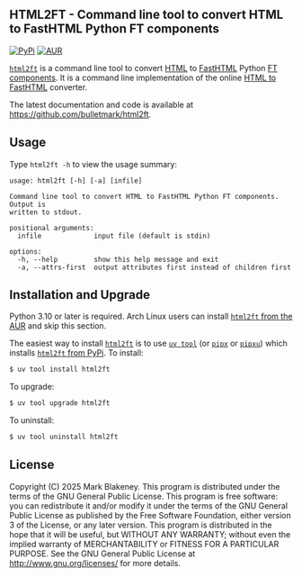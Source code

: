 ## HTML2FT - Command line tool to convert HTML to FastHTML Python FT components
[![PyPi](https://img.shields.io/pypi/v/html2ft)](https://pypi.org/project/html2ft/)
[![AUR](https://img.shields.io/aur/version/html2ft)](https://aur.archlinux.org/packages/html2ft/)

[`html2ft`][html2ft] is a command line tool to convert [HTML][html] to
[FastHTML][fasthtml] Python [FT components][fasthtml_comp]. It is a command line
implementation of the online [HTML to FastHTML](https://h2f.answer.ai/) converter.

The latest documentation and code is available at https://github.com/bulletmark/html2ft.

## Usage

Type `html2ft -h` to view the usage summary:

```
usage: html2ft [-h] [-a] [infile]

Command line tool to convert HTML to FastHTML Python FT components. Output is
written to stdout.

positional arguments:
  infile             input file (default is stdin)

options:
  -h, --help         show this help message and exit
  -a, --attrs-first  output attributes first instead of children first
```

## Installation and Upgrade

Python 3.10 or later is required. Arch Linux users can install [`html2ft`
from the AUR](https://aur.archlinux.org/packages/html2ft) and skip this
section.

The easiest way to install [`html2ft`][html2ft] is to use [`uv tool`][uvtool]
(or [`pipx`][pipx] or [`pipxu`][pipxu]) which installs [`html2ft` from
PyPi][html2ft_py]. To install:

```sh
$ uv tool install html2ft
```

To upgrade:

```sh
$ uv tool upgrade html2ft
```

To uninstall:

```sh
$ uv tool uninstall html2ft
```

## License

Copyright (C) 2025 Mark Blakeney. This program is distributed under the
terms of the GNU General Public License. This program is free software:
you can redistribute it and/or modify it under the terms of the GNU
General Public License as published by the Free Software Foundation,
either version 3 of the License, or any later version. This program is
distributed in the hope that it will be useful, but WITHOUT ANY
WARRANTY; without even the implied warranty of MERCHANTABILITY or
FITNESS FOR A PARTICULAR PURPOSE. See the GNU General Public License at
<http://www.gnu.org/licenses/> for more details.

[html]: https://en.wikipedia.org/wiki/HTML
[html2ft]: https://github.com/bulletmark/html2ft
[html2ft_py]: https://pypi.org/project/html2ft
[fasthtml]: https://fastht.ml/
[fasthtml_comp]: https://www.fastht.ml/docs/explains/explaining_xt_components.html
[pipx]: https://github.com/pypa/pipx
[pipxu]: https://github.com/bulletmark/pipxu
[uvtool]: https://docs.astral.sh/uv/guides/tools/#installing-tools

<!-- vim: se ai syn=markdown: -->
